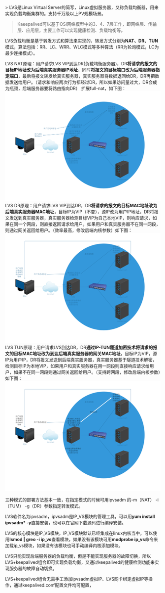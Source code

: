 <!--markdown-->> LVS是Linux Virtual Server的简写，Linux虚拟服务器，又称负载均衡器，用来实现负载均衡集群的。支持千万级以上PV规模场景。

> Kaeepalived可以基于OSI网络模型中的3、4、7层工作，即网络层、传输层、应用层，主要工作可以实现健康检测、负载均衡等。

LVS负载均衡是基于转发方式和算法来实现的，转发方式分别为**NAT、DR、TUN**模式，算法包括：RR、LC、WRR、WLC模式等多种算法（RR为轮询模式，LC为最少连接模式）。

LVS NAT原理：用户请求LVS VIP到达DR(负载均衡服务器)，DR**将请求的报文的目标IP地址改为后端真实服务器IP地址**，同时**将报文的目标端口改为后端服务器指定端口**，最后将报文转发给真实服务器，真实服务器将数据返回给DR，DR再把数据发送给用户。（请求和响应两次行为都经过DR，所以如果访问量过大，DR会成为瓶颈，后端服务器要将路由指向DR） 扩展full-nat，如下图：
![lvs_net.png][1]
LVS DR原理：用户请求LVS VIP到达DR，DR**将请求的报文的目标MAC地址改为后端真实服务器MAC地址**，目标IP为VIP（不变），源IP改为用户IP地址，DR将报文发送到真实服务器，真实服务器检测目标VIP为自己本地VIP，则响应请求，如果在同一个网段，则直接返回请求给用户，如果用户和真实服务器不在同一网段，则通过网关返回给用户。（效率最高，修改后端内核参数）如下图：
![lvs_dr.png][2]
LVS TUN原理：用户请求LVS到达DR，DR**通过IP-TUN隧道加密技术将请求的报文的目标MAC地址改为到达后端真实服务器的网关MAC地址**，目标IP为VIP，源IP为用户IP，DR将报文发送到后端真实服务器，真实服务器基于隧道技术解密，检测目标IP为本地VIP，如果用户和真实服务器在用一网段则直接响应请求给用户，如果不在同一网段则通过网关返回给用户。（支持跨网段，修改后端内核参数）如下图：
![lvs_tun.png][3]

三种模式的部署方法基本一致，在指定模式的时候可用ipvsadm 的-m（NAT） -i（TUM） -g（DR）参数指定转发模式。

LVS软件名为ipvsadm，ipvsadm是IP_VS模块的管理工具，可以用**yum install ipvsadm* -y**直接安装，也可以在官网下载源码进行编译安装。

LVS的核心模块是IP_VS模块，IP_VS模块默认已经集成在linux内核当中，可以使用**lsmod | greo -i ip_vs**查看模块，如果没有该模块可用**modprobe ip_vs**命令来加载ip_vs模块，如果没有该模块也可手动编译内核添加模块。

LVS只能实现后端服务器的负载均衡，但是不能实现服务器的故障切换，所以LVS+keepalived组合即可实现负载均衡，又通过keepalived的健康检测功能来实现服务器的故障自动切换。

LVS+keepalived组合无需手工添加ipvsadm虚拟IP、LVS网卡绑定虚拟IP等操作，通过keepalived.conf配置文件均可配置，



[1]: ../images/762254881.png
[2]: ../images/1036492470.png
[3]: ../images/1150989623.png